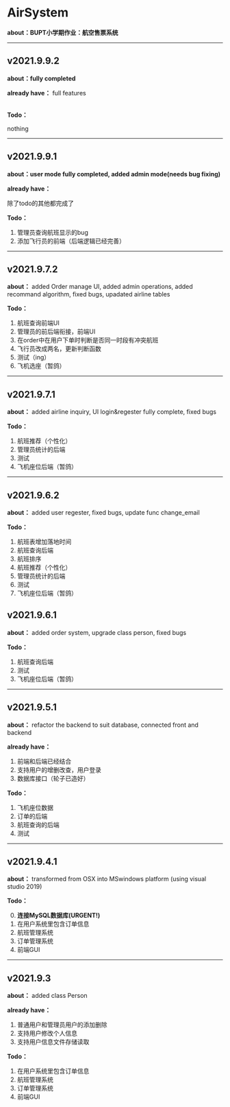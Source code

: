 # AirSystem

**about：BUPT小学期作业：航空售票系统**

---

## v2021.9.9.2
**about：fully completed**

**already have：**
full features

\
**Todo：**

nothing

---

## v2021.9.9.1
**about：user mode fully completed, added admin mode(needs bug fixing)**

**already have：**

除了todo的其他都完成了


**Todo：**
1. 管理员查询航班显示的bug
2. 添加飞行员的前端（后端逻辑已经完善）

---

## v2021.9.7.2
**about：** added Order manage UI, added admin operations, added recommand algorithm, fixed bugs, upadated airline tables

**Todo：**

1. 航班查询前端UI
2. 管理员的前后端衔接，前端UI
3. 在order中在用户下单时判断是否同一时段有冲突航班
4. 飞行员改成两名，更新判断函数
5. 测试（ing）
6. 飞机选座（暂鸽）

---

## v2021.9.7.1
**about：** added airline inquiry, UI login&regester fully complete, fixed bugs

**Todo：**

1. 航班推荐（个性化）
2. 管理员统计的后端
3. 测试
4. 飞机座位后端（暂鸽）

---

## v2021.9.6.2
**about：** added user regester, fixed bugs, update func change_email

**Todo：**

1. 航班表增加落地时间
2. 航班查询后端
3. 航班排序
4. 航班推荐（个性化）
5. 管理员统计的后端
6. 测试
7. 飞机座位后端（暂鸽）


## v2021.9.6.1
**about：** added order system, upgrade class person, fixed bugs

**Todo：**

1. 航班查询后端
2. 测试
3. 飞机座位后端（暂鸽）

---

## v2021.9.5.1
**about：** refactor the backend to suit database, connected front and backend

**already have：**

1. 前端和后端已经结合
2. 支持用户的增删改查，用户登录
3. 数据库接口（轮子已造好）

**Todo：**

1. 飞机座位数据
2. 订单的后端
3. 航班查询的后端
4. 测试

---

## v2021.9.4.1
**about：** transformed from OSX into MSwindows platform (using visual studio 2019)


**Todo：**

0. **连接MySQL数据库(URGENT!)**
1. 在用户系统里包含订单信息
2. 航班管理系统
3. 订单管理系统
4. 前端GUI

---

## v2021.9.3
**about：** added class Person

**already have：**

1. 普通用户和管理员用户的添加删除
2. 支持用户修改个人信息
3. 支持用户信息文件存储读取

**Todo：**

1. 在用户系统里包含订单信息
2. 航班管理系统
3. 订单管理系统
4. 前端GUI


